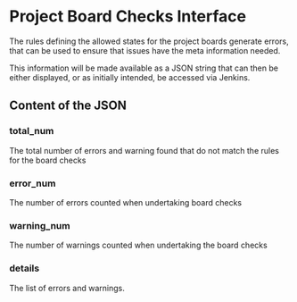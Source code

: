 # Project Board Checks Interface

The rules defining the allowed states for the project boards
generate errors, that can be used to ensure that issues have
the meta information needed.

This information will be made available as a JSON string
that can then be either displayed, or as initially intended, be
accessed via Jenkins.

## Content of the JSON

### total_num
The total number of errors and warning found that do not
match the rules for the board checks

### error_num
The number of errors counted when undertaking board checks

### warning_num
The number of warnings counted when undertaking the board checks

### details
The list of errors and warnings.
